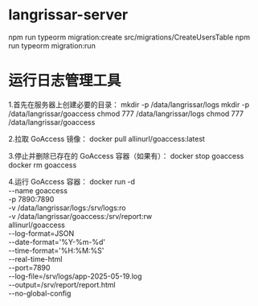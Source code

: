 # langrissar-server


npm run typeorm migration:create src/migrations/CreateUsersTable
npm run typeorm migration:run




# 运行日志管理工具
1.首先在服务器上创建必要的目录：
mkdir -p /data/langrissar/logs
mkdir -p /data/langrissar/goaccess
chmod 777 /data/langrissar/logs
chmod 777 /data/langrissar/goaccess

2.拉取 GoAccess 镜像：
docker pull allinurl/goaccess:latest

3.停止并删除已存在的 GoAccess 容器（如果有）：
docker stop goaccess
docker rm goaccess

4.运行 GoAccess 容器：
docker run -d \
  --name goaccess \
  -p 7890:7890 \
  -v /data/langrissar/logs:/srv/logs:ro \
  -v /data/langrissar/goaccess:/srv/report:rw \
  allinurl/goaccess \
  --log-format=JSON \
  --date-format='%Y-%m-%d' \
  --time-format='%H:%M:%S' \
  --real-time-html \
  --port=7890 \
  --log-file=/srv/logs/app-2025-05-19.log \
  --output=/srv/report/report.html \
  --no-global-config